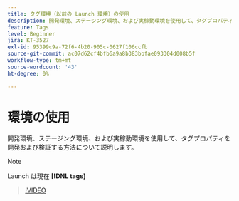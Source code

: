 ```yaml
---
title: タグ環境（以前の Launch 環境）の使用
description: 開発環境、ステージング環境、および実稼動環境を使用して、タグプロパティを開発および検証する方法について説明します。
feature: Tags
level: Beginner
jira: KT-3527
exl-id: 95399c9a-72f6-4b20-905c-0627f106ccfb
source-git-commit: ac07d62cf4bfb6a9a8b383bbfae093304d008b5f
workflow-type: tm+mt
source-wordcount: '43'
ht-degree: 0%

---
```


# 環境の使用

開発環境、ステージング環境、および実稼動環境を使用して、タグプロパティを開発および検証する方法について説明します。

>[!NOTE]
>
> Launch は現在 **[!DNL tags]**

>[!VIDEO](https://video.tv.adobe.com/v/28729/?quality=12&learn=on)
